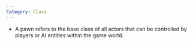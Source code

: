 ```yaml
---
Category: Class
---
```

- A pawn refers to the base class of all actors that can be controlled by players or AI entities within the game world.
